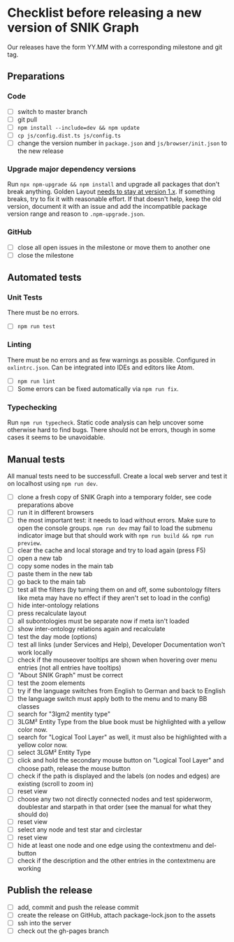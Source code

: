 # Checklist before releasing a new version of SNIK Graph

Our releases have the form YY.MM with a corresponding milestone and git tag.

## Preparations

### Code

- [ ] switch to master branch
- [ ] git pull
- [ ] `npm install --include=dev && npm update`
- [ ] `cp js/config.dist.ts js/config.ts`
- [ ] change the version number in `package.json` and `js/browser/init.json` to the new release

### Upgrade major dependency versions

Run `npx npm-upgrade && npm install` and upgrade all packages that don't break anything.
Golden Layout [needs to stay at version 1.x](https://github.com/snikproject/graph/issues/372).
If something breaks, try to fix it with reasonable effort.
If that doesn't help, keep the old version, document it with an issue and add the incompatible package version range and reason to `.npm-upgrade.json`.

### GitHub

- [ ] close all open issues in the milestone or move them to another one
- [ ] close the milestone

## Automated tests

### Unit Tests

There must be no errors.

- [ ] `npm run test`

### Linting

There must be no errors and as few warnings as possible.
Configured in `oxlintrc.json`.
Can be integrated into IDEs and editors like Atom.

- [ ] `npm run lint`
- [ ] Some errors can be fixed automatically via `npm run fix`.

### Typechecking

Run `npm run typecheck`.
Static code analysis can help uncover some otherwise hard to find bugs.
There should not be errors, though in some cases it seems to be unavoidable.

## Manual tests

All manual tests need to be successfull.
Create a local web server and test it on localhost using `npm run dev`.

- [ ] clone a fresh copy of SNIK Graph into a temporary folder, see code preparations above
- [ ] run it in different browsers
- [ ] the most important test: it needs to load without errors. Make sure to open the console groups. `npm run dev` may fail to load the submenu indicator image but that should work with `npm run build && npm run preview`.
- [ ] clear the cache and local storage and try to load again (press F5)
- [ ] open a new tab
- [ ] copy some nodes in the main tab
- [ ] paste them in the new tab
- [ ] go back to the main tab
- [ ] test all the filters (by turning them on and off, some subontology filters like meta may have no effect if they aren't set to load in the config)
- [ ] hide inter-ontology relations
- [ ] press recalculate layout
- [ ] all subontologies must be separate now if meta isn't loaded
- [ ] show inter-ontology relations again and recalculate
- [ ] test the day mode (options)
- [ ] test all links (under Services and Help), Developer Documentation won't work locally
- [ ] check if the mouseover tooltips are shown when hovering over menu entries (not all entries have tooltips)
- [ ] "About SNIK Graph" must be correct
- [ ] test the zoom elements
- [ ] try if the language switches from English to German and back to English
- [ ] the language switch must apply both to the menu and to many BB classes
- [ ] search for "3lgm2 mentity type"
- [ ] 3LGM² Entity Type from the blue book must be highlighted with a yellow color now.
- [ ] search for "Logical Tool Layer" as well, it must also be highlighted with a yellow color now.
- [ ] select 3LGM² Entity Type
- [ ] click and hold the secondary mouse button on "Logical Tool Layer" and choose path, release the mouse button
- [ ] check if the path is displayed and the labels (on nodes and edges) are existing (scroll to zoom in)
- [ ] reset view
- [ ] choose any two not directly connected nodes and test spiderworm, doublestar and starpath in that order (see the manual for what they should do)
- [ ] reset view
- [ ] select any node and test star and circlestar
- [ ] reset view
- [ ] hide at least one node and one edge using the contextmenu and del-button
- [ ] check if the description and the other entries in the contextmenu are working

## Publish the release

- [ ] add, commit and push the release commit
- [ ] create the release on GitHub, attach package-lock.json to the assets
- [ ] ssh into the server
- [ ] check out the gh-pages branch
